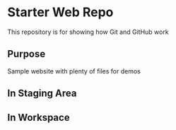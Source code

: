# Starter Web Repo

This repository is for showing how Git and GitHub work

## Purpose

Sample website with plenty of files for demos

## In Staging Area

## In Workspace 